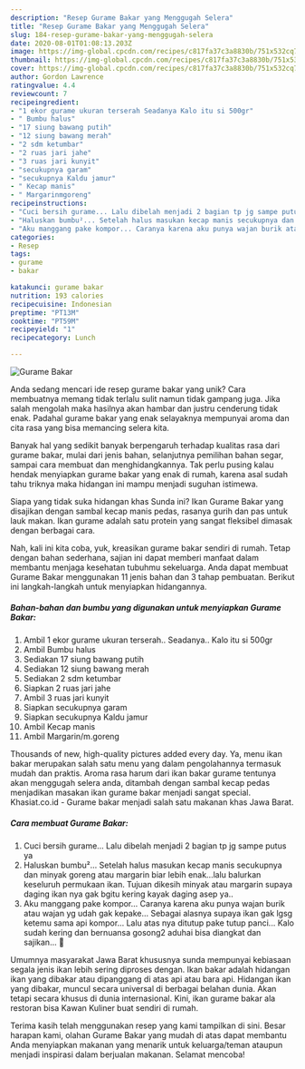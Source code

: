 ```yaml
---
description: "Resep Gurame Bakar yang Menggugah Selera"
title: "Resep Gurame Bakar yang Menggugah Selera"
slug: 184-resep-gurame-bakar-yang-menggugah-selera
date: 2020-08-01T01:08:13.203Z
image: https://img-global.cpcdn.com/recipes/c817fa37c3a8830b/751x532cq70/gurame-bakar-foto-resep-utama.jpg
thumbnail: https://img-global.cpcdn.com/recipes/c817fa37c3a8830b/751x532cq70/gurame-bakar-foto-resep-utama.jpg
cover: https://img-global.cpcdn.com/recipes/c817fa37c3a8830b/751x532cq70/gurame-bakar-foto-resep-utama.jpg
author: Gordon Lawrence
ratingvalue: 4.4
reviewcount: 7
recipeingredient:
- "1 ekor gurame ukuran terserah Seadanya Kalo itu si 500gr"
- " Bumbu halus"
- "17 siung bawang putih"
- "12 siung bawang merah"
- "2 sdm ketumbar"
- "2 ruas jari jahe"
- "3 ruas jari kunyit"
- "secukupnya garam"
- "secukupnya Kaldu jamur"
- " Kecap manis"
- " Margarinmgoreng"
recipeinstructions:
- "Cuci bersih gurame... Lalu dibelah menjadi 2 bagian tp jg sampe putus ya"
- "Haluskan bumbu²... Setelah halus masukan kecap manis secukupnya dan minyak goreng atau margarin biar lebih enak...lalu balurkan keseluruh permukaan ikan. Tujuan dikesih minyak atau margarin supaya daging ikan nya gak bgitu kering kayak daging asep ya.."
- "Aku manggang pake kompor... Caranya karena aku punya wajan burik atau wajan yg udah gak kepake... Sebagai alasnya supaya ikan gak lgsg ketemu sama api kompor... Lalu atas nya ditutup pake tutup panci... Kalo sudah kering dan bernuansa gosong2 aduhai bisa diangkat dan sajikan... 🥰"
categories:
- Resep
tags:
- gurame
- bakar

katakunci: gurame bakar 
nutrition: 193 calories
recipecuisine: Indonesian
preptime: "PT13M"
cooktime: "PT59M"
recipeyield: "1"
recipecategory: Lunch

---
```



![Gurame Bakar](https://img-global.cpcdn.com/recipes/c817fa37c3a8830b/751x532cq70/gurame-bakar-foto-resep-utama.jpg)

Anda sedang mencari ide resep gurame bakar yang unik? Cara membuatnya memang tidak terlalu sulit namun tidak gampang juga. Jika salah mengolah maka hasilnya akan hambar dan justru cenderung tidak enak. Padahal gurame bakar yang enak selayaknya mempunyai aroma dan cita rasa yang bisa memancing selera kita.

Banyak hal yang sedikit banyak berpengaruh terhadap kualitas rasa dari gurame bakar, mulai dari jenis bahan, selanjutnya pemilihan bahan segar, sampai cara membuat dan menghidangkannya. Tak perlu pusing kalau hendak menyiapkan gurame bakar yang enak di rumah, karena asal sudah tahu triknya maka hidangan ini mampu menjadi suguhan istimewa.

Siapa yang tidak suka hidangan khas Sunda ini? Ikan Gurame Bakar yang disajikan dengan sambal kecap manis pedas, rasanya gurih dan pas untuk lauk makan. Ikan gurame adalah satu protein yang sangat fleksibel dimasak dengan berbagai cara.


Nah, kali ini kita coba, yuk, kreasikan gurame bakar sendiri di rumah. Tetap dengan bahan sederhana, sajian ini dapat memberi manfaat dalam membantu menjaga kesehatan tubuhmu sekeluarga. Anda dapat membuat Gurame Bakar menggunakan 11 jenis bahan dan 3 tahap pembuatan. Berikut ini langkah-langkah untuk menyiapkan hidangannya.

<!--inarticleads1-->

##### Bahan-bahan dan bumbu yang digunakan untuk menyiapkan Gurame Bakar:

1. Ambil 1 ekor gurame ukuran terserah.. Seadanya.. Kalo itu si 500gr
1. Ambil  Bumbu halus
1. Sediakan 17 siung bawang putih
1. Sediakan 12 siung bawang merah
1. Sediakan 2 sdm ketumbar
1. Siapkan 2 ruas jari jahe
1. Ambil 3 ruas jari kunyit
1. Siapkan secukupnya garam
1. Siapkan secukupnya Kaldu jamur
1. Ambil  Kecap manis
1. Ambil  Margarin/m.goreng


Thousands of new, high-quality pictures added every day. Ya, menu ikan bakar merupakan salah satu menu yang dalam pengolahannya termasuk mudah dan praktis. Aroma rasa harum dari ikan bakar gurame tentunya akan menggugah selera anda, ditambah dengan sambal kecap pedas menjadikan masakan ikan gurame bakar menjadi sangat special. Khasiat.co.id - Gurame bakar menjadi salah satu makanan khas Jawa Barat. 

<!--inarticleads2-->

##### Cara membuat Gurame Bakar:

1. Cuci bersih gurame... Lalu dibelah menjadi 2 bagian tp jg sampe putus ya
1. Haluskan bumbu²... Setelah halus masukan kecap manis secukupnya dan minyak goreng atau margarin biar lebih enak...lalu balurkan keseluruh permukaan ikan. Tujuan dikesih minyak atau margarin supaya daging ikan nya gak bgitu kering kayak daging asep ya..
1. Aku manggang pake kompor... Caranya karena aku punya wajan burik atau wajan yg udah gak kepake... Sebagai alasnya supaya ikan gak lgsg ketemu sama api kompor... Lalu atas nya ditutup pake tutup panci... Kalo sudah kering dan bernuansa gosong2 aduhai bisa diangkat dan sajikan... 🥰


Umumnya masyarakat Jawa Barat khususnya sunda mempunyai kebiasaan segala jenis ikan lebih sering diproses dengan. Ikan bakar adalah hidangan ikan yang dibakar atau dipanggang di atas api atau bara api. Hidangan ikan yang dibakar, muncul secara universal di berbagai belahan dunia. Akan tetapi secara khusus di dunia internasional. Kini, ikan gurame bakar ala restoran bisa Kawan Kuliner buat sendiri di rumah. 

Terima kasih telah menggunakan resep yang kami tampilkan di sini. Besar harapan kami, olahan Gurame Bakar yang mudah di atas dapat membantu Anda menyiapkan makanan yang menarik untuk keluarga/teman ataupun menjadi inspirasi dalam berjualan makanan. Selamat mencoba!
